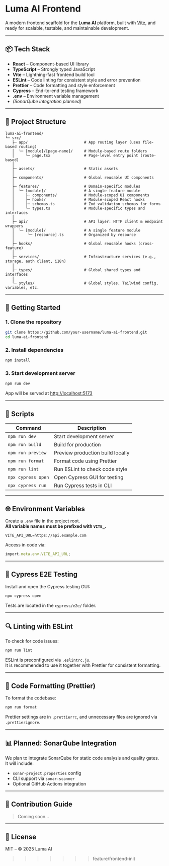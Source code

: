 # Luma AI Frontend

A modern frontend scaffold for the **Luma AI** platform, built with [Vite](https://vitejs.dev/), and ready for scalable, testable, and maintainable development.

---

## 📦 Tech Stack

- **React** – Component-based UI library
- **TypeScript** – Strongly typed JavaScript
- **Vite** – Lightning-fast frontend build tool
- **ESLint** – Code linting for consistent style and error prevention
- **Prettier** – Code formatting and style enforcement
- **Cypress** – End-to-end testing framework
- **.env** – Environment variable management
- _(SonarQube integration planned)_

---

## 📁 Project Structure

```
luma-ai-frontend/
└─ src/
   ├─ app/                         # App routing layer (uses file-based routing)
   │  └─ [module]/[page-name]/     # Module-based route folders
   │     └─ page.tsx               # Page-level entry point (route-based)
   │
   ├─ assets/                      # Static assets
   │
   ├─ components/                  # Global reusable UI components
   │
   ├─ features/                    # Domain-specific modules
   │  └─ [module]/                 # A single feature module
   │     ├─ components/            # Module-scoped UI components
   │     ├─ hooks/                 # Module-scoped React hooks
   │     ├─ schemas.ts             # Zod validation schemas for forms
   │     └─ types.ts               # Module-specific types and interfaces
   │
   ├─ api/                         # API layer: HTTP client & endpoint wrappers
   │  └─ [module]/                 # A single feature module
   │      └─ [resource].ts         # Organized by resource
   │
   ├─ hooks/                       # Global reusable hooks (cross-feature)
   │
   ├─ services/                    # Infrastructure services (e.g., storage, auth client, i18n)
   │
   ├─ types/                       # Global shared types and interfaces
   │
   └─ styles/                      # Global styles, Tailwind config, variables, etc.

```

---

## 🚀 Getting Started

### 1. Clone the repository

```bash
git clone https://github.com/your-username/luma-ai-frontend.git
cd luma-ai-frontend
```

### 2. Install dependencies

```bash
npm install
```

### 3. Start development server

```bash
npm run dev
```

App will be served at [http://localhost:5173](http://localhost:5173)

---

## 🔧 Scripts

| Command            | Description                      |
| ------------------ | -------------------------------- |
| `npm run dev`      | Start development server         |
| `npm run build`    | Build for production             |
| `npm run preview`  | Preview production build locally |
| `npm run format`   | Format code using Prettier       |
| `npm run lint`     | Run ESLint to check code style   |
| `npx cypress open` | Open Cypress GUI for testing     |
| `npx cypress run`  | Run Cypress tests in CLI         |

---

## 🌐 Environment Variables

Create a `.env` file in the project root.  
**All variable names must be prefixed with `VITE_`.**

```env
VITE_API_URL=https://api.example.com
```

Access in code via:

```ts
import.meta.env.VITE_API_URL;
```

---

## 🧪 Cypress E2E Testing

Install and open the Cypress testing GUI:

```bash
npx cypress open
```

Tests are located in the `cypress/e2e/` folder.

---

## 🔍 Linting with ESLint

To check for code issues:

```bash
npm run lint
```

ESLint is preconfigured via `.eslintrc.js`.  
It is recommended to use it together with Prettier for consistent formatting.

---

## 🎨 Code Formatting (Prettier)

To format the codebase:

```bash
npm run format
```

Prettier settings are in `.prettierrc`, and unnecessary files are ignored via `.prettierignore`.

---

## 📊 Planned: SonarQube Integration

We plan to integrate SonarQube for static code analysis and quality gates.  
It will include:

- `sonar-project.properties` config
- CLI support via `sonar-scanner`
- Optional GitHub Actions integration

---

## 🤝 Contribution Guide

> Coming soon...

---

## 📄 License

MIT – © 2025 Luma AI

> > > > > > > feature/frontend-init
